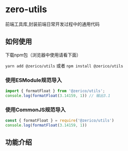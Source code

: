 # zero-utils
前端工具库,封装前端日常开发过程中的通用代码

## 如何使用

下载npm包（浏览器中使用请看下面）

`yarn add @zerico/utils` 或者 `npm install @zerico/utils`


### 使用ESModule规范导入
```js
import { formatFloat } from '@zerico/utils';
console.log(formatFloat(3.14159, 1)) // 输出3.1
```

### 使用CommonJS规范导入
```js
const { formatFloat } = require('@zerico/utils')
console.log(formatFloat(3.14159, 1))
```

## 功能介绍

